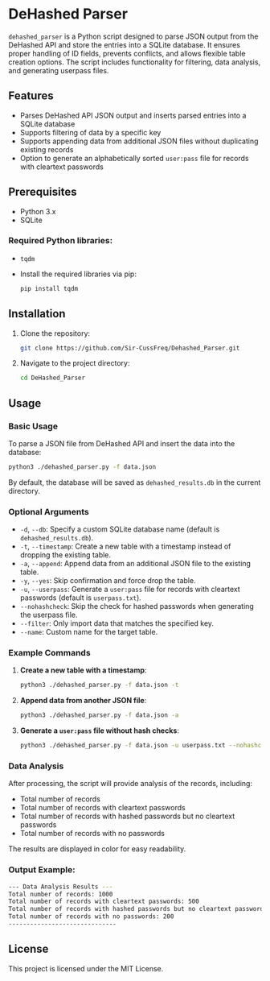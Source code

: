 # DeHashed Parser

`dehashed_parser` is a Python script designed to parse JSON output from the DeHashed API and store the entries into a SQLite database. It ensures proper handling of ID fields, prevents conflicts, and allows flexible table creation options. The script includes functionality for filtering, data analysis, and generating userpass files.

## Features

- Parses DeHashed API JSON output and inserts parsed entries into a SQLite database
- Supports filtering of data by a specific key
- Supports appending data from additional JSON files without duplicating existing records
- Option to generate an alphabetically sorted `user:pass` file for records with cleartext passwords

## Prerequisites

- Python 3.x
- SQLite

### Required Python libraries:
- `tqdm`
- Install the required libraries via pip:

   ```bash
   pip install tqdm
   ```

## Installation

1. Clone the repository:

   ```bash
   git clone https://github.com/Sir-CussFreq/Dehashed_Parser.git
   ```

2. Navigate to the project directory:

   ```bash
   cd DeHashed_Parser
   ```

## Usage

### Basic Usage

To parse a JSON file from DeHashed API and insert the data into the database:

```bash
python3 ./dehashed_parser.py -f data.json
```

By default, the database will be saved as `dehashed_results.db` in the current directory.

### Optional Arguments

- `-d`, `--db`: Specify a custom SQLite database name (default is `dehashed_results.db`).
- `-t`, `--timestamp`: Create a new table with a timestamp instead of dropping the existing table.
- `-a`, `--append`: Append data from an additional JSON file to the existing table.
- `-y`, `--yes`: Skip confirmation and force drop the table.
- `-u`, `--userpass`: Generate a `user:pass` file for records with cleartext passwords (default is `userpass.txt`).
- `--nohashcheck`: Skip the check for hashed passwords when generating the userpass file.
- `--filter`: Only import data that matches the specified key.
- `--name`: Custom name for the target table.

### Example Commands

1. **Create a new table with a timestamp**:
   ```bash
   python3 ./dehashed_parser.py -f data.json -t
   ```

2. **Append data from another JSON file**:
   ```bash
   python3 ./dehashed_parser.py -f data.json -a
   ```

3. **Generate a `user:pass` file without hash checks**:
   ```bash
   python3 ./dehashed_parser.py -f data.json -u userpass.txt --nohashcheck
   ```

### Data Analysis

After processing, the script will provide analysis of the records, including:

- Total number of records
- Total number of records with cleartext passwords
- Total number of records with hashed passwords but no cleartext passwords
- Total number of records with no passwords

The results are displayed in color for easy readability.

### Output Example:

```bash
--- Data Analysis Results ---
Total number of records: 1000
Total number of records with cleartext passwords: 500
Total number of records with hashed passwords but no cleartext passwords: 300
Total number of records with no passwords: 200
------------------------------
```

## License

This project is licensed under the MIT License.
